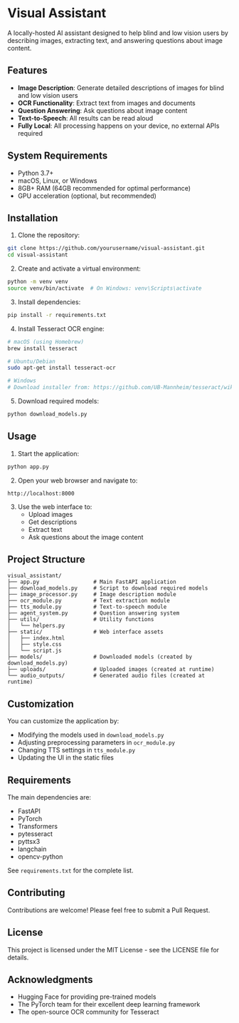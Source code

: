 # Visual Assistant

A locally-hosted AI assistant designed to help blind and low vision users by describing images, extracting text, and answering questions about image content.

## Features

- **Image Description**: Generate detailed descriptions of images for blind and low vision users
- **OCR Functionality**: Extract text from images and documents
- **Question Answering**: Ask questions about image content
- **Text-to-Speech**: All results can be read aloud
- **Fully Local**: All processing happens on your device, no external APIs required

## System Requirements

- Python 3.7+
- macOS, Linux, or Windows
- 8GB+ RAM (64GB recommended for optimal performance)
- GPU acceleration (optional, but recommended)

## Installation

1. Clone the repository:
```bash
git clone https://github.com/yourusername/visual-assistant.git
cd visual-assistant
```

2. Create and activate a virtual environment:
```bash
python -m venv venv
source venv/bin/activate  # On Windows: venv\Scripts\activate
```

3. Install dependencies:
```bash
pip install -r requirements.txt
```

4. Install Tesseract OCR engine:
```bash
# macOS (using Homebrew)
brew install tesseract

# Ubuntu/Debian
sudo apt-get install tesseract-ocr

# Windows
# Download installer from: https://github.com/UB-Mannheim/tesseract/wiki
```

5. Download required models:
```bash
python download_models.py
```

## Usage

1. Start the application:
```bash
python app.py
```

2. Open your web browser and navigate to:
```
http://localhost:8000
```

3. Use the web interface to:
   - Upload images
   - Get descriptions
   - Extract text
   - Ask questions about the image content

## Project Structure

```
visual_assistant/
├── app.py                 # Main FastAPI application
├── download_models.py     # Script to download required models
├── image_processor.py     # Image description module
├── ocr_module.py          # Text extraction module
├── tts_module.py          # Text-to-speech module
├── agent_system.py        # Question answering system
├── utils/                 # Utility functions
│   └── helpers.py
├── static/                # Web interface assets
│   ├── index.html
│   ├── style.css
│   └── script.js
├── models/                # Downloaded models (created by download_models.py)
├── uploads/               # Uploaded images (created at runtime)
└── audio_outputs/         # Generated audio files (created at runtime)
```

## Customization

You can customize the application by:

- Modifying the models used in `download_models.py`
- Adjusting preprocessing parameters in `ocr_module.py`
- Changing TTS settings in `tts_module.py`
- Updating the UI in the static files

## Requirements

The main dependencies are:
- FastAPI
- PyTorch
- Transformers
- pytesseract
- pyttsx3
- langchain
- opencv-python

See `requirements.txt` for the complete list.

## Contributing

Contributions are welcome! Please feel free to submit a Pull Request.

## License

This project is licensed under the MIT License - see the LICENSE file for details.

## Acknowledgments

- Hugging Face for providing pre-trained models
- The PyTorch team for their excellent deep learning framework
- The open-source OCR community for Tesseract